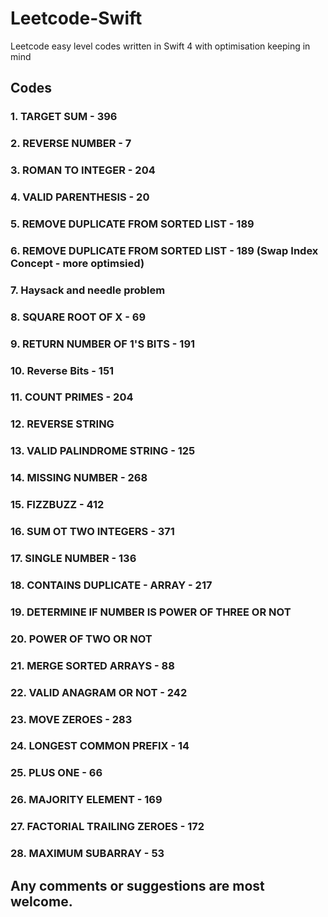 # Leetcode-Swift
Leetcode easy level codes written in Swift 4 with optimisation keeping in mind


## Codes

### 1. TARGET SUM - 396
### 2. REVERSE NUMBER - 7
### 3. ROMAN TO INTEGER - 204
### 4. VALID PARENTHESIS - 20
### 5. REMOVE DUPLICATE FROM SORTED LIST - 189
### 6. REMOVE DUPLICATE FROM SORTED LIST - 189 (Swap Index Concept - more optimsied)
### 7. Haysack and needle problem
### 8. SQUARE ROOT OF X - 69
### 9. RETURN NUMBER OF 1'S BITS - 191
### 10. Reverse Bits - 151
### 11. COUNT PRIMES - 204
### 12. REVERSE STRING
### 13. VALID PALINDROME STRING - 125
### 14. MISSING NUMBER - 268
### 15. FIZZBUZZ - 412
### 16. SUM OT TWO INTEGERS - 371
### 17. SINGLE NUMBER - 136
### 18. CONTAINS DUPLICATE - ARRAY - 217
### 19. DETERMINE IF NUMBER IS POWER OF THREE OR NOT
### 20. POWER OF TWO OR NOT
### 21. MERGE SORTED ARRAYS - 88
### 22. VALID ANAGRAM OR NOT - 242
### 23. MOVE ZEROES - 283
### 24. LONGEST COMMON PREFIX - 14
### 25. PLUS ONE - 66
### 26. MAJORITY ELEMENT - 169
### 27. FACTORIAL TRAILING ZEROES - 172
### 28. MAXIMUM SUBARRAY - 53

## Any comments or suggestions are most welcome.
